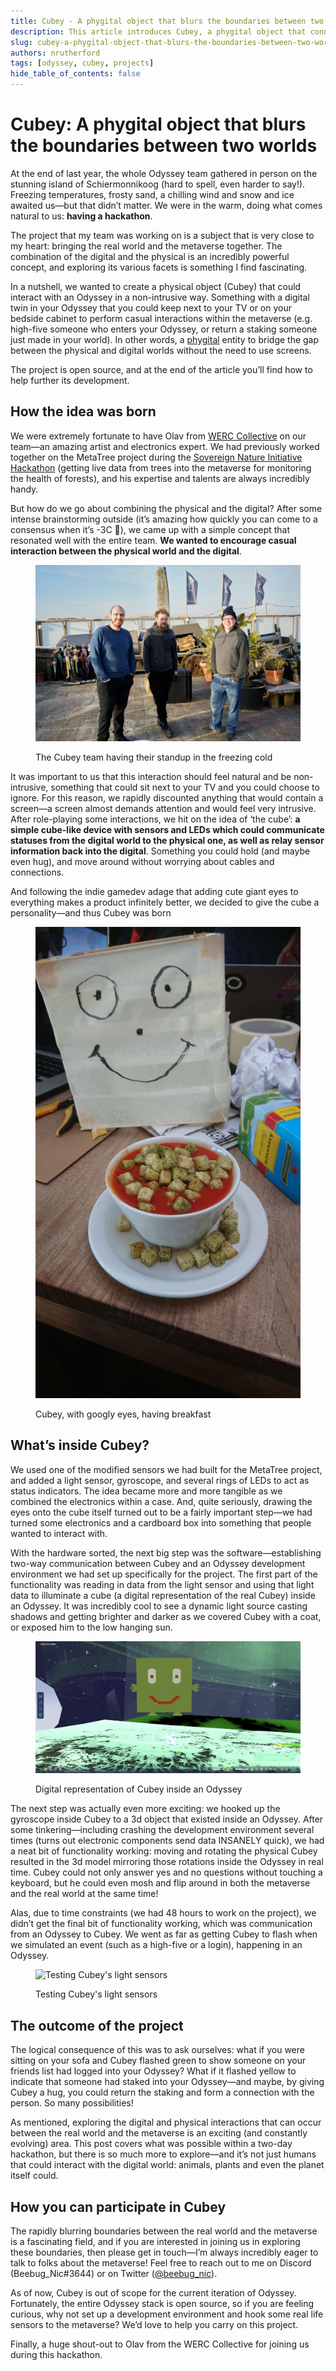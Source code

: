 ```yaml
---
title: Cubey - A phygital object that blurs the boundaries between two worlds
description: This article introduces Cubey, a phygital object that connects the physical and digital worlds. Cubey is a small cube-like device with sensors and LEDs that interacts with an Odyssey and allows for non-intrusive casual interactions. The project is open-source and aims to bridge the gap between the real world and the metaverse.
slug: cubey-a-phygital-object-that-blurs-the-boundaries-between-two-worlds
authors: nrutherford
tags: [odyssey, cubey, projects]
hide_table_of_contents: false
---
```


# Cubey: A phygital object that blurs the boundaries between two worlds

At the end of last year, the whole Odyssey team gathered in person on the stunning island of Schiermonnikoog (hard to spell, even harder to say!).  Freezing temperatures, frosty sand, a chilling wind and snow and ice awaited us—but that didn’t matter. We were in the warm, doing what comes natural to us: **having a hackathon**.

The project that my team was working on is a subject that is very close to my heart: bringing the real world and the metaverse together. The combination of the digital and the physical is an incredibly powerful concept, and exploring its various facets is something I find fascinating.

In a nutshell, we wanted to create a physical object (Cubey) that could interact with an Odyssey in a non-intrusive way. Something with a digital twin in your Odyssey that you could keep next to your TV or on your bedside cabinet to perform casual interactions within the metaverse (e.g. high-five someone who enters your Odyssey, or return a staking someone just made in your world). In other words, a [phygital](https://www.forbes.com/sites/forbesbusinesscouncil/2021/06/30/phygital---what-is-it-and-why-should-i-care/) entity to bridge the gap between the physical and digital worlds without the need to use screens.

The project is open source, and at the end of the article you’ll find how to help further its development.

<!--truncate-->

## How the idea was born

We were extremely fortunate to have Olav from [WERC Collective](https://werccollective.com/werc-studio/) on our team—an amazing artist and electronics expert. We had previously worked together on the MetaTree project during the [Sovereign Nature Initiative Hackathon](https://medium.com/@myodyssey/sovereign-nature-initiative-winter-hackathon-challenge-2022-creating-technology-at-the-service-of-af4070a1fa03) (getting live data from trees into the metaverse for monitoring the health of forests), and his expertise and talents are always incredibly handy.

But how do we go about combining the physical and the digital? After some intense brainstorming outside (it’s amazing how quickly you can come to a consensus when it’s -3C 🥶), we came up with a simple concept that resonated well with the entire team. **We wanted to encourage casual interaction between the physical world and the digital**.

<figure>

![The Cubey team having their standup in the freezing cold](cubey-team-standup.png)

<figcaption>The Cubey team having their standup in the freezing cold</figcaption>
</figure>

It was important to us that this interaction should feel natural and be non-intrusive, something that could sit next to your TV and you could choose to ignore. For this reason, we rapidly discounted anything that would contain a screen—a screen almost demands attention and would feel very intrusive. After role-playing some interactions, we hit on the idea of ‘the cube’: **a simple cube-like device with sensors and LEDs which could communicate statuses from the digital world to the physical one, as well as relay sensor information back into the digital**. Something you could hold (and maybe even hug), and move around without worrying about cables and connections.

And following the indie gamedev adage that adding cute giant eyes to everything makes a product infinitely better, we decided to give the cube a personality—and thus Cubey was born

<figure>

![Cubey, with googly eyes, having breakfast](cubey-having-breakfast.png)

<figcaption>Cubey, with googly eyes, having breakfast</figcaption>
</figure>

## What’s inside Cubey?

We used one of the modified sensors we had built for the MetaTree project, and added a light sensor, gyroscope, and several rings of LEDs to act as status indicators. The idea became more and more tangible as we combined the electronics within a case. And, quite seriously, drawing the eyes onto the cube itself turned out to be a fairly important step—we had turned some electronics and a cardboard box into something that people wanted to interact with.   

With the hardware sorted, the next big step was the software—establishing two-way communication between Cubey and an Odyssey development environment we had set up specifically for the project. The first part of the functionality was reading in data from the light sensor and using that light data to illuminate a cube (a digital representation of the real Cubey) inside an Odyssey.  It was incredibly cool to see a dynamic light source casting shadows and getting brighter and darker as we covered Cubey with a coat, or exposed him to the low hanging sun.

<figure>

![Digital representation of Cubey inside an Odyssey](cubey-in-the-digital-world.png)

<figcaption>Digital representation of Cubey inside an Odyssey</figcaption>
</figure>


The next step was actually even more exciting: we hooked up the gyroscope inside Cubey to a 3d object that existed inside an Odyssey.  After some tinkering—including crashing the development environment several times (turns out electronic components send data INSANELY quick), we had a neat bit of functionality working: moving and rotating the physical Cubey resulted in the 3d model mirroring those rotations inside the Odyssey in real time. Cubey could not only answer yes and no questions without touching a keyboard, but he could even mosh and flip around in both the metaverse and the real world at the same time! 

Alas, due to time constraints (we had 48 hours to work on the project), we didn’t get the final bit of functionality working, which was communication from an Odyssey to Cubey. We went as far as getting Cubey to flash when we simulated an event (such as a high-five or a login), happening in an Odyssey.

<figure>

![Testing Cubey's light sensors](testing-cubey-light-sensors.gif)

<figcaption>Testing Cubey's light sensors</figcaption>
</figure>

## The outcome of the project

The logical consequence of this was to ask ourselves: what if you were sitting on your sofa and Cubey flashed green to show someone on your friends list had logged into your Odyssey? What if it flashed yellow to indicate that someone had staked into your Odyssey—and maybe, by giving Cubey a hug, you could return the staking and form a connection with the person. So many possibilities!

As mentioned, exploring the digital and physical interactions that can occur between the real world and the metaverse is an exciting (and constantly evolving) area. This post covers what was possible within a two-day hackathon, but there is so much more to explore—and it’s not just humans that could interact with the digital world: animals, plants and even the planet itself could.

## How you can participate in Cubey

The rapidly blurring boundaries between the real world and the metaverse is a fascinating field, and if you are interested in joining us in exploring these boundaries, then please get in touch—I’m always incredibly eager to talk to folks about the metaverse! Feel free to reach out to me on Discord (Beebug_Nic#3644) or on Twitter ([@beebug_nic](https://twitter.com/BeeBug_Nic)). 

As of now, Cubey is out of scope for the current iteration of Odyssey. Fortunately, the entire Odyssey stack is open source, so if you are feeling curious, why not set up a development environment and hook some real life sensors to the metaverse? We’d love to help you carry on this project.

Finally, a huge shout-out to Olav from the WERC Collective for joining us during this hackathon.